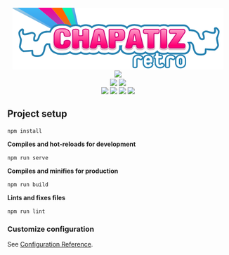 <p align="center">
  <a href="https://chapatizretro.com"><img src="src/assets/img/logo.svg" /></a><br>
  <a href="https://chzretro-front.web.app"><img src="https://img.shields.io/website?label=firebase&logo=firebase&url=https%3A%2F%2Fchzretro-front.web.app" /></a><br>
  <a href="http://www.gnu.org/licenses/gpl-3.0"><img src="https://img.shields.io/badge/license-GPL%20v3-blue.svg" /></a>
  <img src="https://img.shields.io/github/package-json/v/tigriz/chzretro-front" /><br>
  <img src="https://img.shields.io/github/forks/tigriz/chzretro-front?style=flat" />
  <img src="https://img.shields.io/github/stars/tigriz/chzretro-front?style=flat" />
  <a href="https://github.com/Tigriz/chzretro-front/issues"><img src="https://img.shields.io/github/issues/Tigriz/chzretro-front" /></a>
  <img src="https://img.shields.io/github/commit-activity/m/tigriz/chzretro-front" />
</p>

## Project setup
```
npm install
```
**Compiles and hot-reloads for development**
```
npm run serve
```
**Compiles and minifies for production**
```
npm run build
```
**Lints and fixes files**
```
npm run lint
```

### Customize configuration
See [Configuration Reference](https://cli.vuejs.org/config/).
